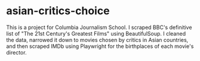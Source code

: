 # asian-critics-choice
This is a project for Columbia Journalism School. I scraped BBC's definitive list of "The 21st Century's Greatest Films" using BeautifulSoup. I cleaned the data, narrowed it down to movies chosen by critics in Asian countries, and then scraped IMDb using Playwright for the birthplaces of each movie's director. 
